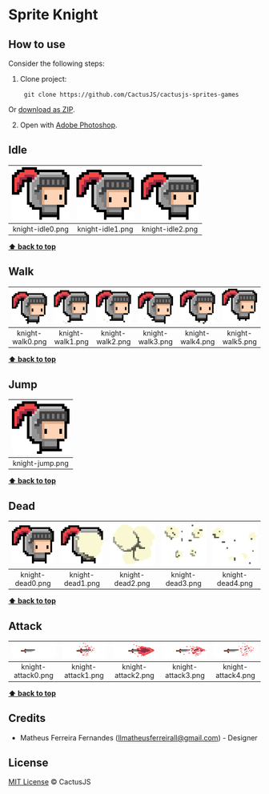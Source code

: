 # Sprite Knight

## How to use

Consider the following steps:

1. Clone project:

        git clone https://github.com/CactusJS/cactusjs-sprites-games
        
  Or [download as ZIP](https://github.com/CactusJS/cactusjs-sprites-games/archive/master.zip).

2. Open with [Adobe Photoshop](http://www.adobe.com/br/products/photoshop.html).

## Idle

| ![knight](https://raw.githubusercontent.com/CactusJS/cactusjs-sprites-games/master/Knight/Idle/knight-idle0.png) | ![knight](https://raw.githubusercontent.com/CactusJS/cactusjs-sprites-games/master/Knight/Idle/knight-idle1.png) | ![knight](https://raw.githubusercontent.com/CactusJS/cactusjs-sprites-games/master/Knight/Idle/knight-idle2.png) |
| :--------------------------------------------------------------------------------------------------------------: | :--------------------------------------------------------------------------------------------------------------: | :--------------------------------------------------------------------------------------------------------------: |
| knight-idle0.png                                                                                                 | knight-idle1.png                                                                                                 | knight-idle2.png                                                                                                 |

**[⬆ back to top](#how-to-use)**

## Walk

| ![knight](https://raw.githubusercontent.com/CactusJS/cactusjs-sprites-games/master/Knight/Walk/knight-walk0.png) | ![knight](https://raw.githubusercontent.com/CactusJS/cactusjs-sprites-games/master/Knight/Walk/knight-walk1.png) | ![knight](https://raw.githubusercontent.com/CactusJS/cactusjs-sprites-games/master/Knight/Walk/knight-walk2.png) | ![knight](https://raw.githubusercontent.com/CactusJS/cactusjs-sprites-games/master/Knight/Walk/knight-walk3.png) | ![knight](https://raw.githubusercontent.com/CactusJS/cactusjs-sprites-games/master/Knight/Walk/knight-walk4.png) | ![knight](https://raw.githubusercontent.com/CactusJS/cactusjs-sprites-games/master/Knight/Walk/knight-walk5.png) |
| :--------------------------------------------------------------------------------------------------------------: | :--------------------------------------------------------------------------------------------------------------: | :--------------------------------------------------------------------------------------------------------------: | :--------------------------------------------------------------------------------------------------------------: | :--------------------------------------------------------------------------------------------------------------: | :--------------------------------------------------------------------------------------------------------------: |
| knight-walk0.png                                                                                                 | knight-walk1.png                                                                                                 | knight-walk2.png                                                                                                 | knight-walk3.png                                                                                                 | knight-walk4.png                                                                                                 | knight-walk5.png                                                                                                 |

**[⬆ back to top](#how-to-use)**

## Jump

| ![knight](https://raw.githubusercontent.com/CactusJS/cactusjs-sprites-games/master/Knight/Jump/knight-jump.png) |
| :-------------------------------------------------------------------------------------------------------------: |
| knight-jump.png                                                                                                 |

**[⬆ back to top](#how-to-use)**

## Dead

| ![knight](https://raw.githubusercontent.com/CactusJS/cactusjs-sprites-games/master/Knight/Dead/knight-dead0.png) | ![knight](https://raw.githubusercontent.com/CactusJS/cactusjs-sprites-games/master/Knight/Dead/knight-dead1.png) | ![knight](https://raw.githubusercontent.com/CactusJS/cactusjs-sprites-games/master/Knight/Dead/knight-dead2.png) | ![knight](https://raw.githubusercontent.com/CactusJS/cactusjs-sprites-games/master/Knight/Dead/knight-dead3.png) | ![knight](https://raw.githubusercontent.com/CactusJS/cactusjs-sprites-games/master/Knight/Dead/knight-dead4.png) |
| :--------------------------------------------------------------------------------------------------------------: | :--------------------------------------------------------------------------------------------------------------: | :--------------------------------------------------------------------------------------------------------------: | :--------------------------------------------------------------------------------------------------------------: | :--------------------------------------------------------------------------------------------------------------: |
| knight-dead0.png                                                                                                 | knight-dead1.png                                                                                                 | knight-dead2.png                                                                                                 | knight-dead3.png                                                                                                 | knight-dead4.png                                                                                                 |

**[⬆ back to top](#how-to-use)**

## Attack

| ![knight](https://raw.githubusercontent.com/CactusJS/cactusjs-sprites-games/master/Knight/Attack/knight-attack0.png) | ![knight](https://raw.githubusercontent.com/CactusJS/cactusjs-sprites-games/master/Knight/Attack/knight-attack1.png) | ![knight](https://raw.githubusercontent.com/CactusJS/cactusjs-sprites-games/master/Knight/Attack/knight-attack2.png) | ![knight](https://raw.githubusercontent.com/CactusJS/cactusjs-sprites-games/master/Knight/Attack/knight-attack3.png) | ![knight](https://raw.githubusercontent.com/CactusJS/cactusjs-sprites-games/master/Knight/Attack/knight-attack4.png) |
| :------------------------------------------------------------------------------------------------------------------: | :------------------------------------------------------------------------------------------------------------------: | :------------------------------------------------------------------------------------------------------------------: | :------------------------------------------------------------------------------------------------------------------: | :------------------------------------------------------------------------------------------------------------------: |
| knight-attack0.png                                                                                                   | knight-attack1.png                                                                                                   | knight-attack2.png                                                                                                   | knight-attack3.png                                                                                                   | knight-attack4.png                                                                                                   |

**[⬆ back to top](#how-to-use)**

## Credits

* Matheus Ferreira Fernandes (<llmatheusferreirall@gmail.com>) - Designer

## License

[MIT License](http://cactusjs.mit-license.org) © CactusJS
